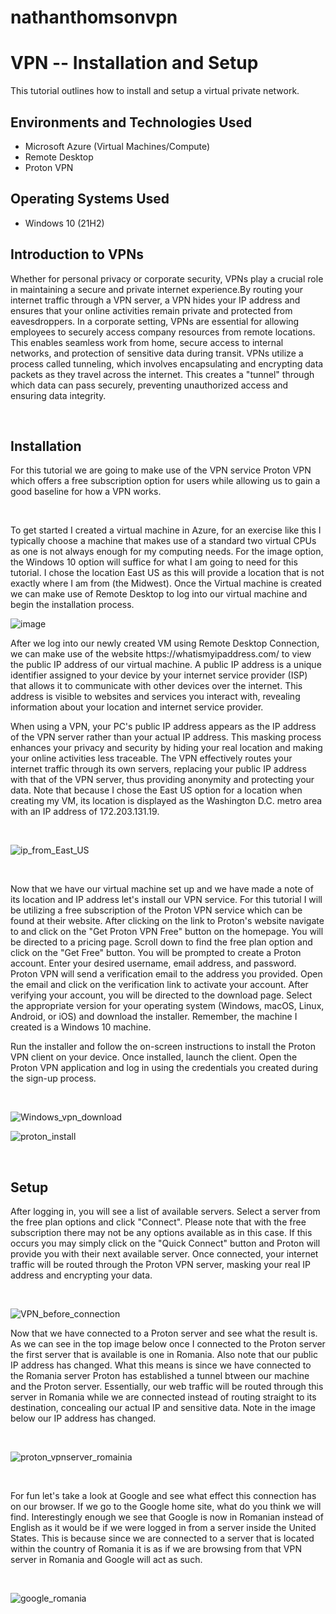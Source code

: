 # nathanthomsonvpn
<p align="center">

</p>

<h1>VPN -- Installation and Setup</h1>
This tutorial outlines how to install and setup a virtual private network.<br />




<h2>Environments and Technologies Used</h2>

- Microsoft Azure (Virtual Machines/Compute)
- Remote Desktop
- Proton VPN

<h2>Operating Systems Used </h2>

- Windows 10</b> (21H2)



<h2>Introduction to VPNs</h2>

<p>
Whether for personal privacy or corporate security, VPNs play a crucial role in maintaining a secure and private internet experience.By routing your internet traffic through a VPN server, a VPN hides your IP address and ensures that your online activities remain private and protected from eavesdroppers. In a corporate setting, VPNs are essential for allowing employees to securely access company resources from remote locations. This enables seamless work from home, secure access to internal networks, and protection of sensitive data during transit. VPNs utilize a process called tunneling, which involves encapsulating and encrypting data packets as they travel across the internet. This creates a "tunnel" through which data can pass securely, preventing unauthorized access and ensuring data integrity. 
</p>

<br />

<h2>Installation</h2>


<p>
For this tutorial we are going to make use of the VPN service Proton VPN which offers a free subscription option for users while allowing us to gain a good baseline for how a VPN works. 
</p>
<br />
<p>
  To get started I created a virtual machine in Azure, for an exercise like this I typically choose a machine that makes use of a standard two virtual CPUs as one is not always enough for my computing needs. For the image option, the Windows 10 option will suffice for what I am going to need for this tutorial. I chose the location East US as this will provide a location that is not exactly where I am from (the Midwest). Once the Virtual machine is created we can make use of Remote Desktop to log into our virtual machine and begin the installation process. 
</p>

![image](https://github.com/user-attachments/assets/25e4686b-9f4e-41db-a209-98ee3f8f5aab)

<p>
After we log into our newly created VM using Remote Desktop Connection, we can make use of the website https://whatismyipaddress.com/ to view the public IP address of our virtual machine. A public IP address is a unique identifier assigned to your device by your internet service provider (ISP) that allows it to communicate with other devices over the internet. This address is visible to websites and services you interact with, revealing information about your location and internet service provider.

When using a VPN, your PC's public IP address appears as the IP address of the VPN server rather than your actual IP address. This masking process enhances your privacy and security by hiding your real location and making your online activities less traceable. The VPN effectively routes your internet traffic through its own servers, replacing your public IP address with that of the VPN server, thus providing anonymity and protecting your data. Note that because I chose the East US option for a location when creating my VM, its location is displayed as the Washington D.C. metro area with an IP address of 172.203.131.19. 
</p>
<br />

![ip_from_East_US](https://github.com/user-attachments/assets/b4879628-eb51-4b93-a154-39edf288e548)

<br />

<p>
  Now that we have our virtual machine set up and we have made a note of its location and IP address let's install our VPN service. For this tutorial I will be utilizing a free subscription of the Proton VPN service which can be found at their website. After clicking on the link to Proton's website navigate to and click on the "Get Proton VPN Free" button on the homepage. You will be directed to a pricing page. Scroll down to find the free plan option and click on the "Get Free" button. You will be prompted to create a Proton account. Enter your desired username, email address, and password. Proton VPN will send a verification email to the address you provided. Open the email and click on the verification link to activate your account. After verifying your account, you will be directed to the download page. Select the appropriate version for your operating system (Windows, macOS, Linux, Android, or iOS) and download the installer. Remember, the machine I created is a Windows 10 machine.  
</p>
<p>
  Run the installer and follow the on-screen instructions to install the Proton VPN client on your device. Once installed, launch the client. Open the Proton VPN application and log in using the credentials you created during the sign-up process.
</p>

<br />

![Windows_vpn_download](https://github.com/user-attachments/assets/721862fd-91f8-4f36-92a0-84b8dc397278)
<br />

![proton_install](https://github.com/user-attachments/assets/95343a79-d35b-4569-ae02-235589753c8f)

<br />

<h2>Setup</h2>

<p>
  After logging in, you will see a list of available servers. Select a server from the free plan options and click "Connect". Please note that with the free subscription there may not be any options available as in this case. If this occurs you may simply click on the "Quick Connect" button and Proton will provide you with their next available server. Once connected, your internet traffic will be routed through the Proton VPN server, masking your real IP address and encrypting your data.
</p>

<br />

![VPN_before_connection](https://github.com/user-attachments/assets/8a094e2e-d14a-4194-a98d-fa87bfec6252)
<br />

<p>
  Now that we have connected to a Proton server and see what the result is. As we can see in the top image below once I connected to the Proton server the first server that is available is one in Romania. Also note that our public IP address has changed. What this means is since we have connected to the Romania server Proton has established a tunnel btween our machine and the Proton server. Essentially, our web traffic will be routed through this server in Romania while we are connected instead of routing straight to its destination, concealing our actual IP and sensitive data. Note in the image below our IP address has changed.
</p>
<br />

![proton_vpnserver_romainia](https://github.com/user-attachments/assets/5ce07d70-7e9b-4e39-93f8-1096ca7d6fb7)

<br />

<p>
  For fun let's take a look at Google and see what effect this connection has on our browser. If we go to the Google home site, what do you think we will find. Interestingly enough we see that Google is now in Romanian instead of English as it would be if we were logged in from a server inside the United States. This is because since we are connected to a server that is located within the country of Romania it is as if we are browsing from that VPN server in Romania and Google will act as such. 
</p>

<br />

![google_romania](https://github.com/user-attachments/assets/71e805d2-c39e-4c22-86f3-2233efb7dfc5)
